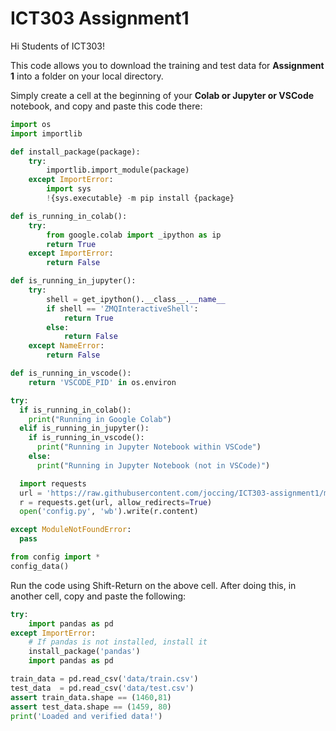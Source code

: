 # ICT303 Assignment1
Hi Students of ICT303!

This code allows you to download the training and test data for **Assignment 1** into a folder on your local directory.

Simply create a cell at the beginning of your **Colab or Jupyter or VSCode** notebook, and copy and paste this code there:

```python
import os
import importlib

def install_package(package):
    try:
        importlib.import_module(package)
    except ImportError:
        import sys
        !{sys.executable} -m pip install {package}

def is_running_in_colab():
    try:
        from google.colab import _ipython as ip
        return True
    except ImportError:
        return False

def is_running_in_jupyter():
    try:
        shell = get_ipython().__class__.__name__
        if shell == 'ZMQInteractiveShell':
            return True
        else:
            return False
    except NameError:
        return False

def is_running_in_vscode():
    return 'VSCODE_PID' in os.environ

try:
  if is_running_in_colab():
    print("Running in Google Colab")
  elif is_running_in_jupyter():
    if is_running_in_vscode():
      print("Running in Jupyter Notebook within VSCode")
    else:
      print("Running in Jupyter Notebook (not in VSCode)")

  import requests
  url = 'https://raw.githubusercontent.com/joccing/ICT303-assignment1/master/config.py'
  r = requests.get(url, allow_redirects=True)
  open('config.py', 'wb').write(r.content)

except ModuleNotFoundError:
  pass

from config import *
config_data()
```

Run the code using Shift-Return on the above cell.
After doing this, in another cell, copy and paste the following:

```python
try:
    import pandas as pd
except ImportError:
    # If pandas is not installed, install it
    install_package('pandas')
    import pandas as pd

train_data = pd.read_csv('data/train.csv')
test_data  = pd.read_csv('data/test.csv')
assert train_data.shape == (1460,81)
assert test_data.shape == (1459, 80)
print('Loaded and verified data!')
```